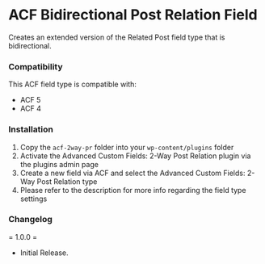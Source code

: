 # ACF Bidirectional Post Relation Field

Creates an extended version of the Related Post field type that is bidirectional.

### Compatibility

This ACF field type is compatible with:
* ACF 5
* ACF 4

### Installation

1. Copy the `acf-2way-pr` folder into your `wp-content/plugins` folder
2. Activate the Advanced Custom Fields: 2-Way Post Relation plugin via the plugins admin page
3. Create a new field via ACF and select the Advanced Custom Fields: 2-Way Post Relation type
4. Please refer to the description for more info regarding the field type settings

### Changelog

= 1.0.0 =
* Initial Release.
